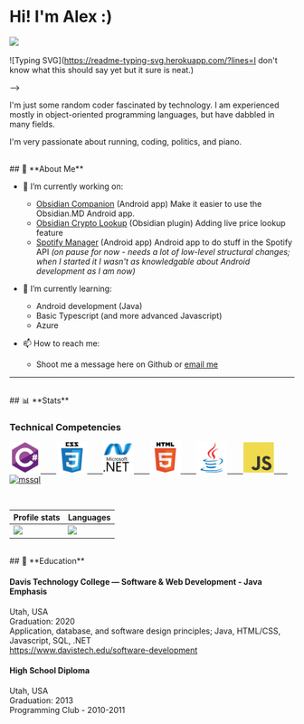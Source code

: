 # Hi!  I'm Alex :)

![](https://visitor-badge.laobi.icu/badge?page_id=cheeseonamonkey.cheeseonamonkey) 

![Typing SVG](https://readme-typing-svg.herokuapp.com/?lines=I don't know what this should say yet but it sure is neat.)

  -->

I'm just some random coder fascinated by technology. I am experienced mostly in object-oriented programming languages, but have dabbled in many fields. 

I'm very passionate about running, coding, politics, and piano. 

<br>
## 👦 **About Me**


- 🔭 I’m currently working on:
    - [Obsidian Companion](https://github.com/cheeseonamonkey/ObsidianCompanion) (Android app)
        Make it easier to use the Obsidian.MD Android app. 
    - [Obsidian Crypto Lookup](https://github.com/cheeseonamonkey/obsidian-crypto-lookup) (Obsidian plugin)
        Adding live price lookup feature
    - [Spotify Manager](https://github.com/cheeseonamonkey/SpotMan) (Android app)
        Android app to do stuff in the Spotify API     *(on pause for now - needs a lot of low-level structural changes; when I started it I wasn't as knowledgable about Android development as I am now)*


- 🌱 I’m currently learning:
    - Android development (Java)
    - Basic Typescript (and more advanced Javascript)
    - Azure


- 📫 How to reach me:
    - Shoot me a message here on Github or [email me](mailto:cheeseonamonkey@gmail.com)

 <!--- idk put something here some day
- ⚡ Cool / misc: 
 -->



---



<br>
## 📊 **Stats**


<h3 align="left">Technical Competencies</h3>

<p align="left"> <a href="https://www.w3schools.com/cs/" target="_blank" rel="noreferrer">
    <!---  C#  --> 
    <img src="https://raw.githubusercontent.com/devicons/devicon/master/icons/csharp/csharp-original.svg" alt="csharp" width="55" height="55"/> </a> <a href="https://www.w3schools.com/css/" target="_blank" rel="noreferrer">
    <!---  CSS  --> &nbsp;&nbsp;&nbsp;&nbsp;&nbsp;
    <img src="https://raw.githubusercontent.com/devicons/devicon/master/icons/css3/css3-original-wordmark.svg" alt="css3" width="55" height="55"/> </a> <a href="https://dotnet.microsoft.com/" target="_blank" rel="noreferrer">
    <!---  .NET  --> &nbsp;&nbsp;&nbsp;&nbsp;&nbsp;
    <img src="https://raw.githubusercontent.com/devicons/devicon/master/icons/dot-net/dot-net-original-wordmark.svg" alt="dotnet" width="55" height="55"/> </a> <a href="https://www.w3.org/html/" target="_blank" rel="noreferrer">
    <!---  HTML  --> &nbsp;&nbsp;&nbsp;&nbsp;&nbsp;
    <img src="https://raw.githubusercontent.com/devicons/devicon/master/icons/html5/html5-original-wordmark.svg" alt="html5" width="55" height="55"/> </a> <a href="https://www.java.com" target="_blank" rel="noreferrer">
    <!---  Java  --> &nbsp;&nbsp;&nbsp;&nbsp;&nbsp;
    <img src="https://raw.githubusercontent.com/devicons/devicon/master/icons/java/java-original.svg" alt="java" width="55" height="55"/> </a> <a href="https://developer.mozilla.org/en-US/docs/Web/JavaScript" target="_blank" rel="noreferrer">
    <!---  JS  --> &nbsp;&nbsp;&nbsp;&nbsp;&nbsp;
    <img src="https://raw.githubusercontent.com/devicons/devicon/master/icons/javascript/javascript-original.svg" alt="javascript" width="55" height="55"/> </a> <a href="https://www.microsoft.com/en-us/sql-server" target="_blank" rel="noreferrer">
    <!---  SQL  --> &nbsp;&nbsp;&nbsp;&nbsp;&nbsp;
    <img src="https://www.svgrepo.com/show/303229/microsoft-sql-server-logo.svg" alt="mssql" width="55" height="55"/> </a>
</p>

<br>

| Profile stats | Languages |
| ---------- | ---------- |
| ![](https://github-readme-stats.vercel.app/api?username=cheeseonamonkey&theme=tokyonight)  | ![](https://github.com/cheeseonamonkey/github-stats/blob/master/generated/languages.svg)  |







<br>
## 🏫 **Education**

#### Davis Technology College — Software & Web Development - Java Emphasis
Utah, USA<br>
Graduation: 2020<br>
Application, database, and software design principles; Java, HTML/CSS, Javascript, SQL, .NET<br>
https://www.davistech.edu/software-development


#### High School Diploma
Utah, USA<br>
Graduation: 2013<br>
Programming Club - 2010-2011<br>
